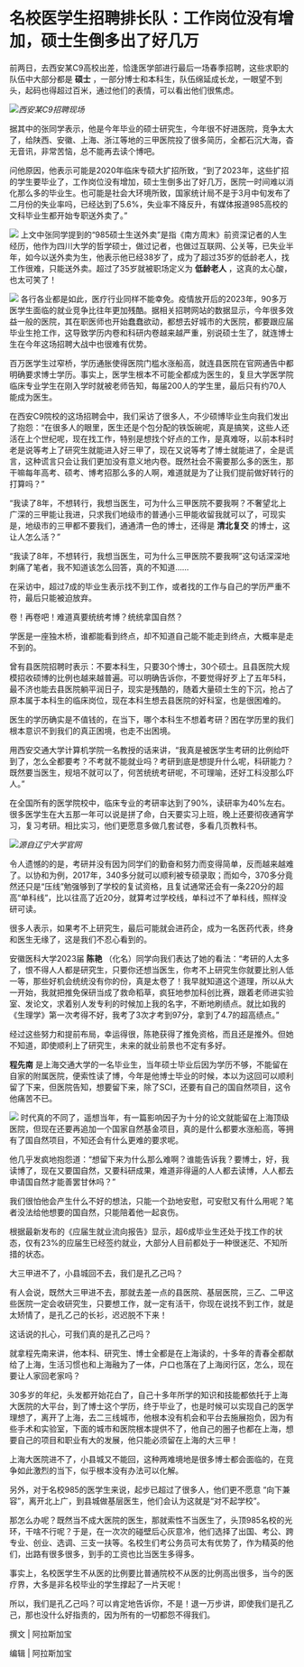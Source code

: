 # 名校医学生招聘排长队：工作岗位没有增加，硕士生倒多出了好几万

前两日，去西安某C9高校出差，恰逢医学部进行最后一场春季招聘，这些求职的队伍中大部分都是 **硕士**
，一部分博士和本科生，队伍绵延成长龙，一眼望不到头，起码也得超过百米，通过他们的表情，可以看出他们很焦虑。

![](https://inews.gtimg.com/newsapp_bt/0/15770486759/1000)_西安某C9招聘现场_

据其中的张同学表示，他是今年毕业的硕士研究生，今年很不好进医院，竞争太大了，给陕西、安徽、上海、浙江等地的三甲医院投了很多简历，全都石沉大海，杳无音讯，非常苦恼，总不能再去读个博吧。

问他原因，他表示可能是2020年临床专硕大扩招所致，“到了2023年，这些扩招的学生要毕业了，工作岗位没有增加，硕士生倒多出了好几万，医院一时间难以消化那么多的毕业生。也可能是社会大环境所致，国家统计局不是于3月中旬发布了二月份的失业率吗，已经达到了5.6%，失业率不降反升，有媒体报道985高校的文科毕业生都开始专职送外卖了。”

![](https://inews.gtimg.com/newsapp_bt/0/15770486760/1000)
上文中张同学提到的“985硕士生送外卖”是指《南方周末》前资深记者的人生经历，他作为四川大学的哲学硕士，做过记者，也做过互联网、公关等，已失业半年，如今以送外卖为生，他表示他已经38岁了，成为了超过35岁的低龄老人，找工作很难，只能送外卖。超过了35岁就被职场定义为
**低龄老人** ，这真的太心酸，也太可笑了！

![](https://inews.gtimg.com/newsapp_bt/0/15770486790/1000)
各行各业都是如此，医疗行业同样不能幸免。疫情放开后的2023年，90多万医学生面临的就业竞争比往年更加残酷。据相关招聘网站的数据显示，今年很多效益一般的医院，其在职医师也开始蠢蠢欲动，都想去好城市的大医院，都要跟应届毕业生抢工作，这导致学历内卷和科研内卷越来越严重，别说硕士生了，就连博士生在今年这场招聘大战中也很难有优势。

百万医学生过窄桥，学历通胀使得医院门槛水涨船高，就连县医院在官网通告中都明确要求博士学历。事实上，医学生根本不可能全都成为医生的，复旦大学医学院临床专业学生在刚入学时就被老师告知，每届200人的学生里，最后只有约70人能成为医生。

在西安C9院校的这场招聘会中，我们采访了很多人，不少硕博毕业生向我们发出了抱怨：“在很多人的眼里，医生还是个包分配的铁饭碗呢，真是搞笑，这些人还活在上个世纪呢，现在找工作，特别是想找个好点的工作，是真难呀，以前本科时老是说等考上了研究生就能进入好三甲了，现在又说等考了博士就能进了，全是谎言，这种谎言只会让我们更加没有意义地内卷。既然社会不需要那么多的医生，那干嘛每年高考、硕考、博考招那么多的人啊，难道就是为了让我们提前做好转行的打算吗？”

“我读了8年，不想转行，我想当医生，可为什么三甲医院不要我啊？不奢望北上广深的三甲能让我进，只求我们地级市的普通小三甲能收留我就可以了，可现实是，地级市的三甲都不要我们，通通清一色的博士，还得是
**清北复交** 的博士，这让人怎么活？”

“我读了8年，不想转行，我想当医生，可为什么三甲医院不要我啊”这句话深深地刺痛了笔者，我不知道该怎么回答，真的不知道……

在采访中，超过7成的毕业生表示找不到工作，或者找的工作与自己的学历严重不符，最后只能被迫放弃。

卷！再卷吧！难道真要统统考博？统统拿国自然？

学医是一座独木桥，谁都能看到终点，却不知道自己能不能走到终点，大概率是走不到的。

曾有县医院招聘时表示：不要本科生，只要30个博士，30个硕士。且县医院大规模招收硕博的比例也越来越普遍。可以明确告诉你，不要觉得好歹上了五年5科，最不济也能去县医院躺平润日子，现实是残酷的，随着大量硕士生的下沉，抢占了原本属于本科生的临床岗位，现在本科生想去县医院的好科室，也是很困难的。

医生的学历确实是不值钱的，在当下，哪个本科生不想着考研？困在学历里的我们根本意识不到我们的真正困境，也走不出困境。

用西安交通大学计算机学院一名教授的话来讲，“我真是被医学生考研的比例给吓到了，怎么全都要考？不考就不能就业吗？考研到底是想提升什么呢，科研能力？既然要当医生，规培不就可以了，何苦统统考研呢，不可理喻，还好工科没那么吓人。”

在全国所有的医学院校中，临床专业的考研率达到了90%，读研率为40%左右。很多医学生在大五那一年可以说是拼了命，白天要实习上班，晚上还要彻夜通宵学习，复习考研。相比实习，他们更愿意多做几套试卷，多看几页教科书。

![](https://inews.gtimg.com/newsapp_bt/0/15770486792/1000)_源自辽宁大学官网_

令人遗憾的的是，考研并没有因为同学们的勤奋和努力而变得简单，反而越来越难了。以协和为例，2017年，340多分就可以顺利被专硕录取；而如今，370多分竟然还只是“压线”勉强够到了学校的复试资格，且复试通常还会有一条220分的超高“单科线”，比以往高了近20分，就算考过学校线，单科过不了单科线，照样没研可读。

很多人表示，如果考不上研究生，最后可能就会进药企，成为一名医药代表，终身和医生无缘了，这是我们不忍心看到的。

安徽医科大学2023届 **陈艳**
（化名）同学向我们表达了她的看法：“考研的人太多了，恨不得人人都是研究生，只要你还想当医生，你考不上研究生你就要比别人低一等，那些好机会统统没有你的份，真是太卷了！我早就知道这个道理，所以从大一开始，我就把推免保研当成了救命稻草，疯狂地参加科创比赛，跟着老师进实验室、发论文，求着别人发专利的时候加上我的名字，不断地刷绩点。就比如我的《生理学》第一次考得不好，我考了3次才考到97分，拿到了4.7的超高绩点。”

经过这些努力和提前布局，幸运得很，陈艳获得了推免资格，而且还是推外。但她不知道，即使顺利上了研究生，未来的就业前景也不定有多好。

**程先南**
是上海交通大学的一名毕业生，当年硕士毕业后因为学历不够，不能留在自家的附属医院，便索性读了博，今年是他博士毕业的时候，本以为这回可以顺利留了下来，但医院告知，想要留下来，除了SCI，还要有自己的国自然项目，这令他痛苦不已。

![](https://inews.gtimg.com/newsapp_bt/0/15770486793/1000)
时代真的不同了，遥想当年，有一篇影响因子为十分的论文就能留在上海顶级医院，但现在还要再追加一个国家自然基金项目，真的是什么都要水涨船高，等拥有了国自然项目，不知还会有什么更难的要求呢。

他几乎发疯地抱怨道：“想留下来为什么那么难啊？谁能告诉我？要博士，好，我读博了，现在又要国自然，又要科研成果，难道非得逼的人人都去读博，人人都去申请国自然才能善罢甘休吗？”

我们很怕他会产生什么不好的想法，只能一个劲地安慰，可安慰又有什么用呢？笔者没法给他想要的国自然，只能陪着他一起哀伤。

根据最新发布的《应届生就业流向报告》显示，超6成毕业生还处于找工作的状态，仅有23%的应届生已经签约就业，大部分人目前都处于一种很迷茫、不知所措的状态。

大三甲进不了，小县城回不去，我们是孔乙己吗？

有人会说，既然大三甲进不去，那就去差一点的县医院、基层医院，三乙、二甲这些医院一定会收研究生，只要想工作，就一定有活干，你现在说找不到工作，就是太矫情了，是孔乙己的长衫，迟迟脱不下来！

这话说的扎心，可我们真的是孔乙己吗？

就拿程先南来讲，他本科、研究生、博士全都是在上海读的，十多年的青春全都献给了上海，生活习惯也和上海融为了一体，户口也落在了上海闵行区，怎么，现在要让人家回老家吗？

30多岁的年纪，头发都开始花白了，自己十多年所学的知识和技能都依托于上海大医院的大平台，到了博士这个学历，终于毕业了，也是时候可以实现自己的医学理想了，离开了上海，去二三线城市，他根本没有机会和平台去施展抱负，因为有些手术和实验室，下面的城市和医院根本提供不了，他自己的圈子也都在上海，想要自己的项目和职业有大的发展，他只能必须留在上海的大三甲！

上海大医院进不了，小县城又不能回，这种两难境地是很多博士都会面临的，在竞争如此激烈的当下，似乎根本没有办法可以化解。

另外，对于名校985的医学生来说，起步已超过了很多人，他们更不愿意 “向下兼容”，离开北上广，到县城做基层医生，他们会认为这就是“对不起学校”。

那怎么办呢？既然当不成大医院的医生，那就索性不当医生了，头顶985名校的光环，干啥不行呢？于是，在一次次的碰壁后心灰意冷，他们选择了出国、考公、跨专业、创业、选调、三支一扶等。名校生们考公务员可太有优势了，作为精英的他们，出路有很多很多，到手的工资也比当医生多得多。

事实上，名校医学生不从医的比例要比普通院校不从医的比例高出很多，当今的医疗界，大多是非名校毕业的学生撑起了一片天呢！

所以，我们是孔乙己吗？可以肯定地告诉你，不是！退一万步讲，即使我们是孔乙己，那也没什么好指责的，因为所有的一切都怨不得我们。

撰文 | 阿拉斯加宝

编辑 | 阿拉斯加宝

